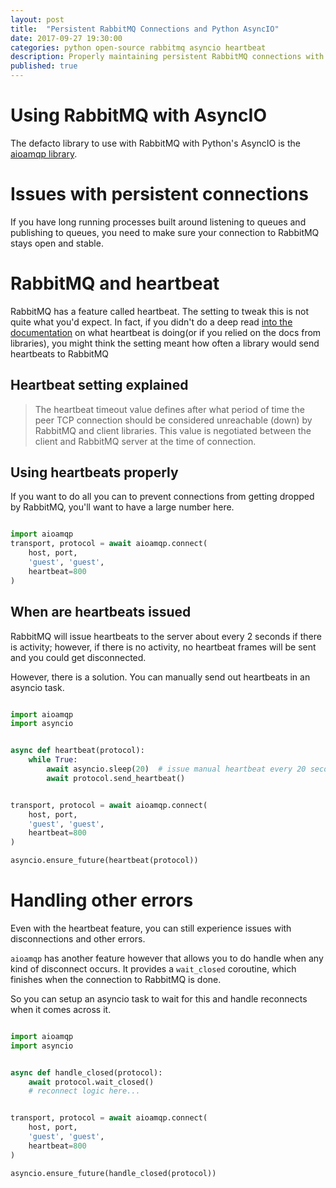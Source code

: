 ```yaml
---
layout: post
title:  "Persistent RabbitMQ Connections and Python AsyncIO"
date: 2017-09-27 19:30:00
categories: python open-source rabbitmq asyncio heartbeat
description: Properly maintaining persistent RabbitMQ connections with Python AsyncIO
published: true
---
```


# Using RabbitMQ with AsyncIO

The defacto library to use with RabbitMQ with Python's AsyncIO is the
[aioamqp library](https://aioamqp.readthedocs.io/).


# Issues with persistent connections

If you have long running processes built around listening to queues and publishing
to queues, you need to make sure your connection to RabbitMQ stays open and
stable.


# RabbitMQ and heartbeat

RabbitMQ has a feature called heartbeat. The setting to tweak this is not quite
what you'd expect. In fact, if you didn't do a deep read
[into the documentation](https://www.rabbitmq.com/heartbeats.html)
on what heartbeat is doing(or if you relied on the docs from libraries), you
might think the setting meant how often a library would send heartbeats to
RabbitMQ

## Heartbeat setting explained

> The heartbeat timeout value defines after what period of time the peer TCP connection
> should be considered unreachable (down) by RabbitMQ and client libraries. This value
> is negotiated between the client and RabbitMQ server at the time of connection.


## Using heartbeats properly

If you want to do all you can to prevent connections from getting dropped by
RabbitMQ, you'll want to have a large number here.

```python

import aioamqp
transport, protocol = await aioamqp.connect(
    host, port,
    'guest', 'guest',
    heartbeat=800
)

```

## When are heartbeats issued

RabbitMQ will issue heartbeats to the server about every 2 seconds if there
is activity; however, if there is no activity, no heartbeat frames will be
sent and you could get disconnected.

However, there is a solution. You can manually send out heartbeats in an asyncio
task.

```python

import aioamqp
import asyncio


async def heartbeat(protocol):
    while True:
        await asyncio.sleep(20)  # issue manual heartbeat every 20 seconds
        await protocol.send_heartbeat()


transport, protocol = await aioamqp.connect(
    host, port,
    'guest', 'guest',
    heartbeat=800
)

asyncio.ensure_future(heartbeat(protocol))
```


# Handling other errors

Even with the heartbeat feature, you can still experience issues with disconnections
and other errors.

`aioamqp` has another feature however that allows you to do handle when any kind
of disconnect occurs. It provides a `wait_closed` coroutine, which finishes
when the connection to RabbitMQ is done.

So you can setup an asyncio task to wait for this and handle reconnects when it
comes across it.


```python

import aioamqp
import asyncio


async def handle_closed(protocol):
    await protocol.wait_closed()
    # reconnect logic here...


transport, protocol = await aioamqp.connect(
    host, port,
    'guest', 'guest',
    heartbeat=800
)

asyncio.ensure_future(handle_closed(protocol))
```
